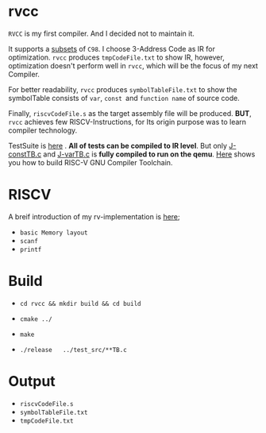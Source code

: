 # rvcc

`RVCC` is my first compiler. And I decided not to maintain it.

It supports a [subsets](docs/0GrammarDesign.md) of `C98`. I choose 3-Address Code as IR for optimization. `rvcc` produces `tmpCodeFile.txt`  to show IR, however,  optimization doesn't perform well in  `rvcc`,  which will be the focus of my next Compiler.

For better readability,  `rvcc` produces `symbolTableFile.txt` to show the symbolTable consists  of `var`, `const `and `function name` of source code.

Finally, `riscvCodeFile.s` as the target assembly file will be produced. **BUT**, `rvcc`  achieves few RISCV-Instructions, for Its origin purpose was to learn compiler technology. 

TestSuite is [here](https://github.com/haotianmichael/rvcc/blob/master/test_src/README.md) . **All of tests can be compiled to IR level**. But only [J-constTB.c](https://github.com/haotianmichael/rvcc/blob/master/test_src/J-constTB.c) and [J-varTB.c](https://github.com/haotianmichael/rvcc/blob/master/test_src/J-varTB.c) is **fully compiled to run on the qemu**. [Here](https://haotianmichael.github.io/2020/02/16/Gcc-RISCV%E4%BA%A4%E5%8F%89%E7%BC%96%E8%AF%91%E5%B7%A5%E5%85%B7%E9%93%BE/) shows you  how to build RISC-V GNU Compiler Toolchain.



# RISCV

A breif introduction of my rv-implementation is [here](docs/3RiscvInstrDesign.md); 

* `basic Memory layout`
* `scanf`   
* `printf`



# Build

* `cd rvcc && mkdir build && cd build`

* `cmake ../`
* `make`  
* `./release   ../test_src/**TB.c`



# Output

* `riscvCodeFile.s`          
* `symbolTableFile.txt `     
* `tmpCodeFile.txt`         



